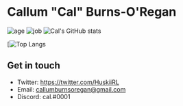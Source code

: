 # Callum "Cal" Burns-O'Regan
![age](https://img.shields.io/badge/Age-17yo-informational)
![job](https://img.shields.io/badge/Working%20as-High%20Schooler-informational)
![Cal's GitHub stats](https://github-readme-stats.vercel.app/api?username=CalRL&show_icons=true&theme=react)

[![Top Langs](https://github-readme-stats.vercel.app/api/top-langs/?username=CalRL&langs_count=20)

## Get in touch
- Twitter: https://twitter.com/HuskiiRL
- Email: callumburnsoregan@gmail.com
- Discord: cal.#0001
